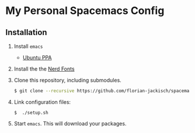 # My Personal Spacemacs Config

## Installation

1. Install `emacs`
    * [Ubuntu PPA](https://launchpad.net/~kelleyk/+archive/ubuntu/emacs)

1. Install the the [Nerd Fonts](https://github.com/ryanoasis/nerd-fonts)
1. Clone this repository, including submodules.
    ```bash
    $ git clone --recursive https://github.com/florian-jackisch/spacemacs-config.git
    ```
    
1. Link configuration files:
    ```
    $  ./setup.sh
    ```
    
1. Start `emacs`. This will download your packages.
